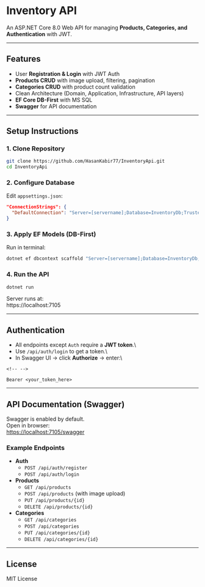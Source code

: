 # Inventory API

An ASP.NET Core 8.0 Web API for managing **Products, Categories, and
Authentication** with JWT.

------------------------------------------------------------------------

## Features

-   User **Registration & Login** with JWT Auth
-   **Products CRUD** with image upload, filtering, pagination
-   **Categories CRUD** with product count validation
-   Clean Architecture (Domain, Application, Infrastructure, API layers)
-   **EF Core DB-First** with MS SQL
-   **Swagger** for API documentation

------------------------------------------------------------------------

## Setup Instructions

### 1. Clone Repository

``` bash
git clone https://github.com/HasanKabir77/InventoryApi.git
cd InventoryApi
```

### 2. Configure Database

Edit `appsettings.json`:

``` json
"ConnectionStrings": {
  "DefaultConnection": "Server=[servername];Database=InventoryDb;Trusted_Connection=True;TrustServerCertificate=True;"
}
```

### 3. Apply EF Models (DB-First)

Run in terminal:

``` bash
dotnet ef dbcontext scaffold "Server=[servername];Database=InventoryDb;Trusted_Connection=True;TrustServerCertificate=True;" Microsoft.EntityFrameworkCore.SqlServer -o Infrastructure/Data/Models -f
```

### 4. Run the API

``` bash
dotnet run
```

Server runs at:\
https://localhost:7105

------------------------------------------------------------------------

## Authentication

-   All endpoints except `Auth` require a **JWT token**.\
-   Use `/api/auth/login` to get a token.\
-   In Swagger UI → click **Authorize** → enter:\

```{=html}
<!-- -->
```
    Bearer <your_token_here>

------------------------------------------------------------------------

## API Documentation (Swagger)

Swagger is enabled by default.\
Open in browser:\
<https://localhost:7105/swagger>

### Example Endpoints

-   **Auth**
    -   `POST /api/auth/register`
    -   `POST /api/auth/login`
-   **Products**
    -   `GET /api/products`
    -   `POST /api/products` (with image upload)
    -   `PUT /api/products/{id}`
    -   `DELETE /api/products/{id}`
-   **Categories**
    -   `GET /api/categories`
    -   `POST /api/categories`
    -   `PUT /api/categories/{id}`
    -   `DELETE /api/categories/{id}`

------------------------------------------------------------------------

## License

MIT License
